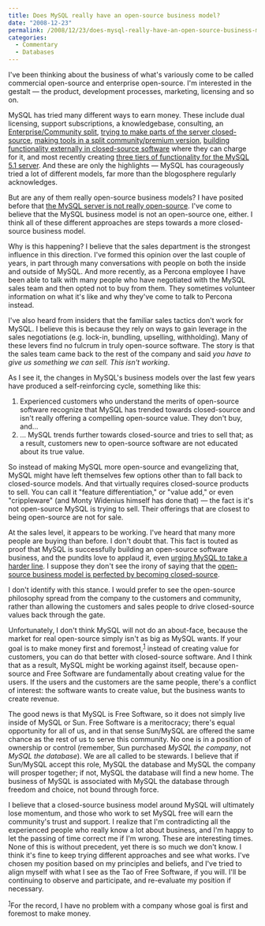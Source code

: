 ```yaml
---
title: Does MySQL really have an open-source business model?
date: "2008-12-23"
permalink: /2008/12/23/does-mysql-really-have-an-open-source-business-model/
categories:
  - Commentary
  - Databases
---
```

I've been thinking about the business of what's variously come to be called commercial open-source and enterprise open-source. I'm interested in the gestalt &#8212; the product, development processes, marketing, licensing and so on.

MySQL has tried many different ways to earn money. These include dual licensing, support subscriptions, a knowledgebase, consulting, an [Enterprise/Community split][1], [trying to make parts of the server closed-source][2], [making tools in a split community/premium version][3], [building functionality externally in closed-source software][4] where they can charge for it, and most recently creating [three tiers of functionality for the MySQL 5.1 server][5]. And these are only the highlights &#8212; MySQL has courageously tried a lot of different models, far more than the blogosphere regularly acknowledges.

But are any of them really open-source business models? I have posited before that [the MySQL server is not really open-source][6]. I've come to believe that the MySQL business model is not an open-source one, either. I think all of these different approaches are steps towards a more closed-source business model.

Why is this happening? I believe that the sales department is the strongest influence in this direction. I've formed this opinion over the last couple of years, in part through many conversations with people on both the inside and outside of MySQL. And more recently, as a Percona employee I have been able to talk with many people who have negotiated with the MySQL sales team and then opted not to buy from them. They sometimes volunteer information on what it's like and why they've come to talk to Percona instead.

I've also heard from insiders that the familiar sales tactics don't work for MySQL. I believe this is because they rely on ways to gain leverage in the sales negotiations (e.g. lock-in, bundling, upselling, withholding). Many of these levers find no fulcrum in truly open-source software. The story is that the sales team came back to the rest of the company and said *you have to give us something we can sell. This isn't working*.

As I see it, the changes in MySQL's business models over the last few years have produced a self-reinforcing cycle, something like this:

1.  Experienced customers who understand the merits of open-source software recognize that MySQL has trended towards closed-source and isn't really offering a compelling open-source value. They don't buy, and&#8230;
2.  &#8230; MySQL trends further towards closed-source and tries to sell that; as a result, customers new to open-source software are not educated about its true value.

So instead of making MySQL more open-source and evangelizing that, MySQL might have left themselves few options other than to fall back to closed-source models. And that virtually requires closed-source products to sell. You can call it "feature differentiation," or "value add," or even "crippleware" (and Monty Widenius himself has done that) &#8212; the fact is it's not open-source MySQL is trying to sell. Their offerings that are closest to being open-source are not for sale.

At the sales level, it appears to be working. I've heard that many more people are buying than before. I don't doubt that. This fact is touted as proof that MySQL is successfully building an open-source software business, and the pundits love to applaud it, even [urging MySQL to take a harder line][7]. I suppose they don't see the irony of saying that the [open-source business model is perfected by becoming closed-source][8].

I don't identify with this stance. I would prefer to see the open-source philosophy spread from the company to the customers and community, rather than allowing the customers and sales people to drive closed-source values back through the gate.

Unfortunately, I don't think MySQL will not do an about-face, because the market for real open-source simply isn't as big as MySQL wants. If your goal is to make money first and foremost,<sup>[1]</sup> instead of creating value for customers, you can do that better with closed-source software. And I think that as a result, MySQL might be working against itself, because open-source and Free Software are fundamentally about creating value for the users. If the users and the customers are the same people, there's a conflict of interest: the software wants to create value, but the business wants to create revenue.

The good news is that MySQL is Free Software, so it does not simply live inside of MySQL or Sun. Free Software is a meritocracy; there's equal opportunity for all of us, and in that sense Sun/MySQL are offered the same chance as the rest of us to serve this community. No one is in a position of ownership or control (remember, Sun purchased *MySQL the company*, not *MySQL the database*). We are all called to be stewards. I believe that if Sun/MySQL accept this role, MySQL the database and MySQL the company will prosper together; if not, MySQL the database will find a new home. The business of MySQL is associated with MySQL the database through freedom and choice, not bound through force.

I believe that a closed-source business model around MySQL will ultimately lose momentum, and those who work to set MySQL free will earn the community's trust and support. I realize that I'm contradicting all the experienced people who really know a lot about business, and I'm happy to let the passing of time correct me if I'm wrong.
These are interesting times. None of this is without precedent, yet there is so much we don't know. I think it's fine to keep trying different approaches and see what works. I've chosen my position based on my principles and beliefs, and I've tried to align myself with what I see as the Tao of Free Software, if you will. I'll be continuing to observe and participate, and re-evaluate my position if necessary.

<sup>[1]</sup>For the record, I have no problem with a company whose goal is first and foremost to make money.

 [1]: http://www.xaprb.com/blog/2007/08/12/what-would-make-me-buy-mysql-enterprise/
 [2]: http://developers.slashdot.org/developers/08/05/06/2125235.shtml
 [3]: http://dev.mysql.com/workbench/?p=13
 [4]: http://www.xaprb.com/blog/2008/11/20/an-alternative-to-the-mysql-query-analyzer/
 [5]: http://blogs.mysql.com/kaj/2008/12/01/mysql-51-release-schedule/
 [6]: http://www.xaprb.com/blog/2008/05/14/mysql-free-software-but-not-open-source/
 [7]: http://news.cnet.com/8301-13505_3-10122963-16.html
 [8]: http://weblog.infoworld.com/openresource/archives/2008/12/the_cost_of_dev.html
